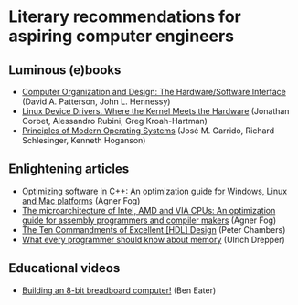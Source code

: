 # Literary recommendations for aspiring computer engineers

## Luminous (e)books

- [Computer Organization and Design: The Hardware/Software Interface](https://www.amazon.com/Computer-Organization-Design-MIPS-Architecture/dp/0124077269) (David A. Patterson, John L. Hennessy)
- [Linux Device Drivers. Where the Kernel Meets the Hardware](https://lwn.net/Kernel/LDD3/) (Jonathan Corbet, Alessandro Rubini, Greg Kroah-Hartman)
- [Principles of Modern Operating Systems](https://www.amazon.com/Principles-Modern-Operating-Systems-Garrido/dp/1449626343) (José M. Garrido, Richard Schlesinger, Kenneth Hoganson)

## Enlightening articles

- [Optimizing software in C++: An optimization guide for Windows, Linux and Mac platforms](https://agner.org/optimize/#manuals) (Agner Fog)
- [The microarchitecture of Intel, AMD and VIA CPUs: An optimization guide for assembly programmers and compiler makers](https://agner.org/optimize/#manuals) (Agner Fog)
- [The Ten Commandments of Excellent [HDL] Design](http://www.mrc.uidaho.edu/mrc/people/jff/vhdl_info/Ten_Commandments_2P.pdf) (Peter Chambers)
- [What every programmer should know about memory](https://lwn.net/Articles/250967/) (Ulrich Drepper)

## Educational videos

- [Building an 8-bit breadboard computer!](https://www.youtube.com/watch?v=HyznrdDSSGM&list=PLowKtXNTBypGqImE405J2565dvjafglHU) (Ben Eater)
